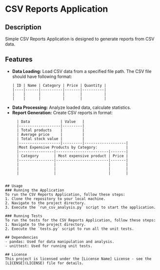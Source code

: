 # CSV Reports Application

## Description
Simple CSV Reports Application is designed to generate reports from CSV data. 

## Features
- **Data Loading:** Load CSV data from a specified file path. The CSV file should have following format:
  ~~~
  | ID | Name | Category | Price | Quantity |
  |----|------|----------|-------|----------|
  |    |      |          |       |          |
  |    |      |          |       |          |
    ~~~
- **Data Processing:** Analyze loaded data, calculate statistics.
- **Report Generation:** Create CSV reports in format:
  ~~~
    | Data              | Value   |
    |-------------------|---------|
    | Total products    |         |
    | Average price     |         |
    | Total stock value |         |
    |-------------------|---------|-------------------|
    |Most Expensive Products by Category:             |
    |----------------|------------------------|-------|
    | Category       | Most expensive product | Price |
    |----------------|------------------------|-------|
    |                |                        |       |
    |                |                        |       |
    |                |                        |       |
~~~

## Usage
### Running the Application
To run the CSV Reports Application, follow these steps:
1. Clone the repository to your local machine.
2. Navigate to the project directory.
3. Execute the `run_csv_analysis.py` script to start the application.

### Running Tests
To run the tests for the CSV Reports Application, follow these steps:
1. Navigate to the project directory.
2. Execute the `tests.py` script to run all the unit tests.

## Dependencies
- pandas: Used for data manipulation and analysis.
- unittest: Used for running unit tests.

## License
This project is licensed under the [License Name] License - see the [LICENSE](LICENSE) file for details.
